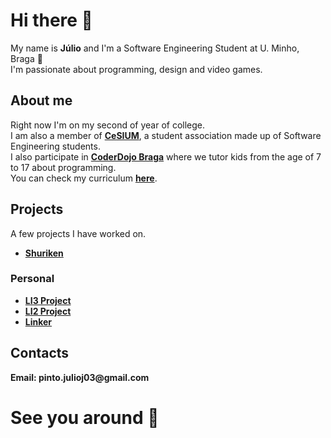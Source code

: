 # Hi there 👋

My name is __Júlio__ and I'm a Software Engineering Student at U. Minho, Braga 👋\
I'm passionate about programming, design and video games.

## About me

Right now I'm on my second of year of college.\
I am also a member of [__CeSIUM__](https://github.com/cesium), a student association made up of Software Engineering students.\
I also participate in [__CoderDojo Braga__](https://coderdojobraga.org) where we tutor kids from the age of 7 to 17 about programming.\
You can check my curriculum [__here__](https://github.com/JulioJPinto/curriculum/blob/main/curriculum.pdf).

## Projects
A few projects I have worked on.
- [__Shuriken__](https://github.com/coderdojobraga/shuriken)

### Personal
- [__LI3 Project__](https://github.com/JulioJPinto/li3-project)
- [__LI2 Project__](https://github.com/JulioJPinto/li2-project)
- [__Linker__](https://github.com/JulioJPinto/linker)

## Contacts

__Email: pinto.julioj03@gmail.com__

# See you around 👋


